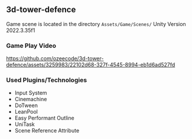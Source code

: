 ﻿## 3d-tower-defence

Game scene is located in the directory `Assets/Game/Scenes/`
Unity Version 2022.3.35f1

### Game Play Video
https://github.com/ozeecode/3d-tower-defence/assets/3259983/22102d68-327f-4545-8994-eb1d6ad527fd


### Used Plugins/Technologies

- Input System
- Cinemachine
- DoTween
- LeanPool
- Easy Performant Outline
- UniTask
- Scene Reference Attribute
